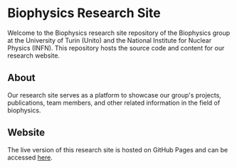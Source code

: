 # Biophysics Research Site

Welcome to the Biophysics research site repository of the Biophysics group at the University of Turin (Unito) and the National Institute for Nuclear Physics (INFN). This repository hosts the source code and content for our research website.

## About

Our research site serves as a platform to showcase our group's projects, publications, team members, and other related information in the field of biophysics.

## Website

The live version of this research site is hosted on GitHub Pages and can be accessed [here](https://biophystorino.github.io/).

